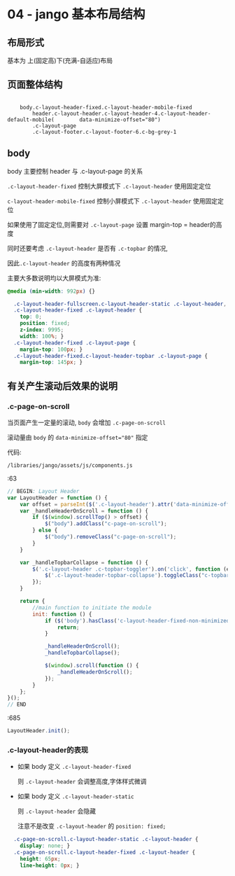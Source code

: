 # 04 - jango 基本布局结构

## 布局形式

基本为 上(固定高)下(充满-自适应)布局

## 页面整体结构

```jade

	body.c-layout-header-fixed.c-layout-header-mobile-fixed
		header.c-layout-header.c-layout-header-4.c-layout-header-default-mobile(		data-minimize-offset="80")
		.c-layout-page
		.c-layout-footer.c-layout-footer-6.c-bg-grey-1
```

## body

body 主要控制 header 与 .c-layout-page 的关系

`.c-layout-header-fixed` 控制大屏模式下 `.c-layout-header` 使用固定定位

`c-layout-header-mobile-fixed` 控制小屏模式下 `.c-layout-header` 使用固定定位

如果使用了固定定位,则需要对 `.c-layout-page` 设置 margin-top = header的高度

同时还要考虑 `.c-layout-header` 是否有 `.c-topbar` 的情况,

因此`.c-layout-header` 的高度有两种情况

主要大多数说明均以大屏模式为准:

```css
@media (min-width: 992px) {}
```

```css
  .c-layout-header-fullscreen.c-layout-header-static .c-layout-header,
  .c-layout-header-fixed .c-layout-header {
    top: 0;
    position: fixed;
    z-index: 9995;
    width: 100%; }
  .c-layout-header-fixed .c-layout-page {
    margin-top: 100px; }
  .c-layout-header-fixed.c-layout-header-topbar .c-layout-page {
    margin-top: 145px; }
```

## 有关产生滚动后效果的说明

### .c-page-on-scroll

当页面产生一定量的滚动, `body` 会增加 `.c-page-on-scroll`

滚动量由 `body` 的 `data-minimize-offset="80"` 指定

代码:

`/libraries/jango/assets/js/components.js`

:63

```js
// BEGIN: Layout Header
var LayoutHeader = function () {
	var offset = parseInt($('.c-layout-header').attr('data-minimize-offset') > 0 ? parseInt($('.c-layout-header').attr('data-minimize-offset')) : 0);
	var _handleHeaderOnScroll = function () {
		if ($(window).scrollTop() > offset) {
			$("body").addClass("c-page-on-scroll");
		} else {
			$("body").removeClass("c-page-on-scroll");
		}
	}

	var _handleTopbarCollapse = function () {
		$('.c-layout-header .c-topbar-toggler').on('click', function (e) {
			$('.c-layout-header-topbar-collapse').toggleClass("c-topbar-expanded");
		});
	}

	return {
		//main function to initiate the module
		init: function () {
			if ($('body').hasClass('c-layout-header-fixed-non-minimized')) {
				return;
			}

			_handleHeaderOnScroll();
			_handleTopbarCollapse();

			$(window).scroll(function () {
				_handleHeaderOnScroll();
			});
		}
	};
}();
// END

```

:685

```js
LayoutHeader.init();
```

### .c-layout-header的表现

- 如果 body 定义 `.c-layout-header-fixed`

	则 `.c-layout-header` 会调整高度,字体样式微调

- 如果 body 定义 `.c-layout-header-static`

	则 `.c-layout-header` 会隐藏

	注意不是改变 `.c-layout-header` 的 `position: fixed;`
	
```css
  .c-page-on-scroll.c-layout-header-static .c-layout-header {
    display: none; }
  .c-page-on-scroll.c-layout-header-fixed .c-layout-header {
    height: 65px;
    line-height: 0px; }
```

